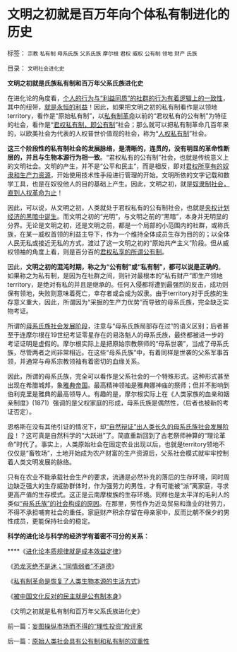 # 文明之初就是百万年向个体私有制进化的历史

标签： `宗教` `私有制` `母系氏族` `父系氏族` `摩尔根` `君权` `威权` `公有制` `领地` `财产` `氏族` 

目录： `文明社会进化史`

**文明之初就是氏族私有制和百万年父系氏族进化史**

在进化论的角度看，[个人的行为与“利益同质”的社群的行为有着逻辑上的一致性](../../../2009/9/30/自然世界的多样化和安全感.md)，其中的纽带，[就是永恒的利益](../../../2010/1/17/春秋笔法和无私的利益.md)！因此，如果把文明之初的私有制看作是以领地territory，看作是“原始私有制”，以[私有制革命](../../../2009/9/5/私有制是全人类老百姓奋斗五千年的革命成果.md)以前的“君权私有的公有制”为特征的社会，看作是“[君权私有制，即公有制](../../../2009/9/14/历史蒙太奇的反垄断和社会主义公有制.md)”社会；那么就可以把私有制革命几百年来的，以欧美社会为代表的人权普世价值观的社会，称为“[人权私有制](../../../2009/10/30/资本主义和公民主义，和社会特权.md)”社会。

**这三个阶段性的私有制社会的发展脉络，是清晰的，连贯的，没有明显的革命性断层的，并且与生物本源行为相一致**。“君权私有的公有制”社会，也就是传统意义上的文明社会。文明的产生，并不是“公平和民主”，而是相反，即对[君权所享有的奴隶和生产力资源](../../../2009/11/16/奴隶制社会和古罗马.md)，开始使用技术性手段进行管理的开始。文明所依的文字记载和数学工具，也是在奴役他人的目的基础上产生。因此，文明之初，就是[奴隶制社会，直到人权革命为止](http://blog.sina.com.cn/s/blog_5563a64d0100fr7q.html)！

因此，可以说，从文明之初，人类就处于君权私有的公有制社会，也就是[央权计划经济的黑暗中诞生](../../../2009/9/16/公有制计划经济是造成贫富差距的原因.md)。而文明之初的“光明”，与文明之前的“黑暗”，本身并无明显的分界。无论是文明之初，还是文明之前，都是一个局部的小范围内的社群，或称氏族，在某一威权首领的利益主导下，作为一个维持全体成员生存为目的的；以全体人民无私或接近无私的方式，渡过了这一文明之初的“原始共产主义”阶段。但从威权领袖的角度上看，则是百分百的[君权私享的所谓公有制](../../../2009/9/16/公有制计划经济是造成贫富差距的原因.md)。

因此，**文明之初的混沌时期，称之为“公有制”或“私有制”，都可以说是正确的**。如果称之为私有制，是因为在社群之间，则针对最根本的“私有财产”即生产领地territory，是绝对有私的并且是继承的。任何入侵都将遭到最强烈的反击，成功则保有领地，失败则意味着死亡，幸存者或会成为奴隶。由于territory对于氏族的生存意义重大，因此，所谓因为“采掘的生产力优势”而导致的母系氏族，完全缺乏实物考证。

所谓的[母系氏族社会发展阶段](../../../2009/4/27/从母系氏族观点看社会发展史缺乏科学根据.md)，注意与“母系氏族局部存在过”的语义区别；后者甚至于连摩尔根在19世纪考证零星存在的易洛魁人的母系氏族，最终都被进一步的考证证明是虚假的。摩尔根实际上是把原始宗教祭师的“母系世袭”，当成了母系氏族，尽管两者之间非常相近。在这些“母系氏族”中，有着同样是世袭的父系军事首领，并通常与母系宗教领袖有着密切的血缘关系。

因此，所谓的母系氏族，完全可以看作是父系社会的一个特殊形式。这种形式甚至出现在希腊城邦，象[雅典帝国](../../../2008/9/6/为什么统一地中海世界是罗马,不是雅典.md)。最高精神领袖是雅典娜神庙的祭师；但并不影响到伯利克里是雅典的最高领导人。有趣的是，摩尔根实际上在《人类家族的血亲和姻亲制度》(1871）强调的是父权家庭的形成，母系氏族是偶然性，（后者也被新的考证否定）。

恩格斯在没有其他引证的情况下，却[“自然辩证”出人类长久的母系氏族社会发展阶段](../../../2010/1/9/“白马非马”与辩证法和实证和科学理论.md)！？这可真是自然科学的“大跃进”了。简直重新回到了古老祭师神算的“理论革命”时代了。事实上，人类原始社会在固定农业出现以后，也就是territory领地不仅仅是“畜牧场”，土地开始成为农产财富的生产资源后，父系社会模式就牢牢控制着人类文明发展的脉络。

只有在农业不能承载社会生产的要求，流通是必然补充的落后的生存环境，同时周边缺乏强大的生存威胁群体时，作为强劳力的男性，才有可能被“派”离家庭，寻求更高产值的生存模式。这正是云南摩梭族的生存环境。同样也是太平洋的毛利人的类似[“母系氏族”的社会构成的原因](../../../2009/4/28/用阶段性社会发展史理解人类社会是误读社会进化.md)。在那里，男性作为近岛贸易和渔业的壮劳力，不得不承担哺育社会的重任。家庭财产积余存留在母亲家中，反而比朝不保夕的男性成员，更能保持社会的稳定。



**科学的进化论与科学的经济学有着密不可分的关系：**

****《[进化论本质规律就是成本效益定律](../../../2010/1/15/进化论本质规律就是成本效益定律.md)》

《[恐龙灭绝不是迷；“同情弱者”不道德](../../../2010/1/18/恐龙灭绝不是迷；“同情弱者”不道德.md)》

《[私有制革命是恢复了人类生物本源的生活方式](../../../2010/1/18/私有制革命是恢复了人类生物本源的生活方式.md)》

《[被中国文化反对的民主就是公有制本身](../../../2010/1/18/被中国文化反对的民主就是公有制本身.md)》

《文明之初就是私有制和百万年父系氏族进化史》

前一篇：[妄图操纵市场而不得的“理性投资”股评家](../../../2010/1/19/妄图操纵市场而不得的“理性投资”股评家.md)

后一篇：[原始人类社会具有公有制和私有制的双重性](../../../2010/1/19/原始人类社会具有公有制和私有制的双重性.md)